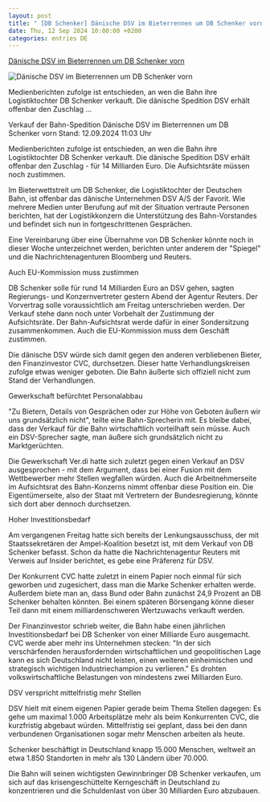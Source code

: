 ```yaml
---
layout: post
title: " [DB Schenker] Dänische DSV im Bieterrennen um DB Schenker vorn"
date: Thu, 12 Sep 2024 10:00:00 +0200
categories: entries DE
---
```

[Dänische DSV im Bieterrennen um DB Schenker vorn](https://www.tagesschau.de/wirtschaft/unternehmen/deutsche-bahn-schenker-verkauf-102.html)

![Dänische DSV im Bieterrennen um DB Schenker vorn](https://images.tagesschau.de/image/6c5eecda-f1ba-4cf9-ac24-dfe2cad5ac7a/AAABkeUFcCw/AAABkZLhkrw/16x9-1280/schenker-116.jpg)

Medienberichten zufolge ist entschieden, an wen die Bahn ihre Logistiktochter DB Schenker verkauft. Die dänische Spedition DSV erhält offenbar den Zuschlag ...

Verkauf der Bahn-Spedition Dänische DSV im Bieterrennen um DB Schenker vorn Stand: 12.09.2024 11:03 Uhr

Medienberichten zufolge ist entschieden, an wen die Bahn ihre Logistiktochter DB Schenker verkauft. Die dänische Spedition DSV erhält offenbar den Zuschlag - für 14 Milliarden Euro. Die Aufsichtsräte müssen noch zustimmen.

Im Bieterwettstreit um DB Schenker, die Logistiktochter der Deutschen Bahn, ist offenbar das dänische Unternehmen DSV A/S der Favorit. Wie mehrere Medien unter Berufung auf mit der Situation vertraute Personen berichten, hat der Logistikkonzern die Unterstützung des Bahn-Vorstandes und befindet sich nun in fortgeschrittenen Gesprächen.

Eine Vereinbarung über eine Übernahme von DB Schenker könnte noch in dieser Woche unterzeichnet werden, berichten unter anderem der "Spiegel" und die Nachrichtenagenturen Bloomberg und Reuters.

Auch EU-Kommission muss zustimmen

DB Schenker solle für rund 14 Milliarden Euro an DSV gehen, sagten Regierungs- und Konzernvertreter gestern Abend der Agentur Reuters. Der Vorvertrag solle voraussichtlich am Freitag unterschrieben werden. Der Verkauf stehe dann noch unter Vorbehalt der Zustimmung der Aufsichtsräte. Der Bahn-Aufsichtsrat werde dafür in einer Sondersitzung zusammenkommen. Auch die EU-Kommission muss dem Geschäft zustimmen.

Die dänische DSV würde sich damit gegen den anderen verbliebenen Bieter, den Finanzinvestor CVC, durchsetzen. Dieser hatte Verhandlungskreisen zufolge etwas weniger geboten. Die Bahn äußerte sich offiziell nicht zum Stand der Verhandlungen.

Gewerkschaft befürchtet Personalabbau

"Zu Bietern, Details von Gesprächen oder zur Höhe von Geboten äußern wir uns grundsätzlich nicht", teilte eine Bahn-Sprecherin mit. Es bleibe dabei, dass der Verkauf für die Bahn wirtschaftlich vorteilhaft sein müsse. Auch ein DSV-Sprecher sagte, man äußere sich grundsätzlich nicht zu Marktgerüchten.

Die Gewerkschaft Ver.di hatte sich zuletzt gegen einen Verkauf an DSV ausgesprochen - mit dem Argument, dass bei einer Fusion mit dem Wettbewerber mehr Stellen wegfallen würden. Auch die Arbeitnehmerseite im Aufsichtsrat des Bahn-Konzerns nimmt offenbar diese Position ein. Die Eigentümerseite, also der Staat mit Vertretern der Bundesregierung, könnte sich dort aber dennoch durchsetzen.

Hoher Investitionsbedarf

Am vergangenen Freitag hatte sich bereits der Lenkungsausschuss, der mit Staatssekretären der Ampel-Koalition besetzt ist, mit dem Verkauf von DB Schenker befasst. Schon da hatte die Nachrichtenagentur Reuters mit Verweis auf Insider berichtet, es gebe eine Präferenz für DSV.

Der Konkurrent CVC hatte zuletzt in einem Papier noch einmal für sich geworben und zugesichert, dass man die Marke Schenker erhalten werde. Außerdem biete man an, dass Bund oder Bahn zunächst 24,9 Prozent an DB Schenker behalten könnten. Bei einem späteren Börsengang könne dieser Teil dann mit einem milliardenschweren Wertzuwachs verkauft werden.

Der Finanzinvestor schrieb weiter, die Bahn habe einen jährlichen Investitionsbedarf bei DB Schenker von einer Milliarde Euro ausgemacht. CVC werde aber mehr ins Unternehmen stecken: "In der sich verschärfenden herausfordernden wirtschaftlichen und geopolitischen Lage kann es sich Deutschland nicht leisten, einen weiteren einheimischen und strategisch wichtigen Industriechampion zu verlieren." Es drohten volkswirtschaftliche Belastungen von mindestens zwei Milliarden Euro.

DSV verspricht mittelfristig mehr Stellen

DSV hielt mit einem eigenen Papier gerade beim Thema Stellen dagegen: Es gehe um maximal 1.000 Arbeitsplätze mehr als beim Konkurrenten CVC, die kurzfristig abgebaut würden. Mittelfristig sei geplant, dass bei den dann verbundenen Organisationen sogar mehr Menschen arbeiten als heute.

Schenker beschäftigt in Deutschland knapp 15.000 Menschen, weltweit an etwa 1.850 Standorten in mehr als 130 Ländern über 70.000.

Die Bahn will seinen wichtigsten Gewinnbringer DB Schenker verkaufen, um sich auf das krisengeschüttelte Kerngeschäft in Deutschland zu konzentrieren und die Schuldenlast von über 30 Milliarden Euro abzubauen.

